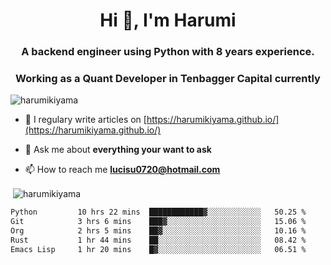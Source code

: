 <h1 align="center">Hi 👋, I'm Harumi</h1>
<h3 align="center">A backend engineer using <b>Python</b> with 8 years experience.</h3>
<h3 align="center">Working as a Quant Developer in <b>Tenbagger Capital</b> currently</h3>

<p align="left"> <img src="https://komarev.com/ghpvc/?username=harumikiyama" alt="harumikiyama" /> </p>


- 📝 I regulary write articles on [https://harumikiyama.github.io/](https://harumikiyama.github.io/)

- 💬 Ask me about **everything your want to ask**

- 📫 How to reach me **lucisu0720@hotmail.com**

<p>&nbsp;<img align="center" src="https://github-readme-stats.vercel.app/api?username=harumikiyama&show_icons=true" alt="harumikiyama" /></p>


<!--START_SECTION:waka-->

```txt
Python         10 hrs 22 mins  ████████████▓░░░░░░░░░░░░   50.25 %
Git            3 hrs 6 mins    ███▓░░░░░░░░░░░░░░░░░░░░░   15.06 %
Org            2 hrs 5 mins    ██▓░░░░░░░░░░░░░░░░░░░░░░   10.16 %
Rust           1 hr 44 mins    ██░░░░░░░░░░░░░░░░░░░░░░░   08.42 %
Emacs Lisp     1 hr 20 mins    █▓░░░░░░░░░░░░░░░░░░░░░░░   06.51 %
```

<!--END_SECTION:waka-->
